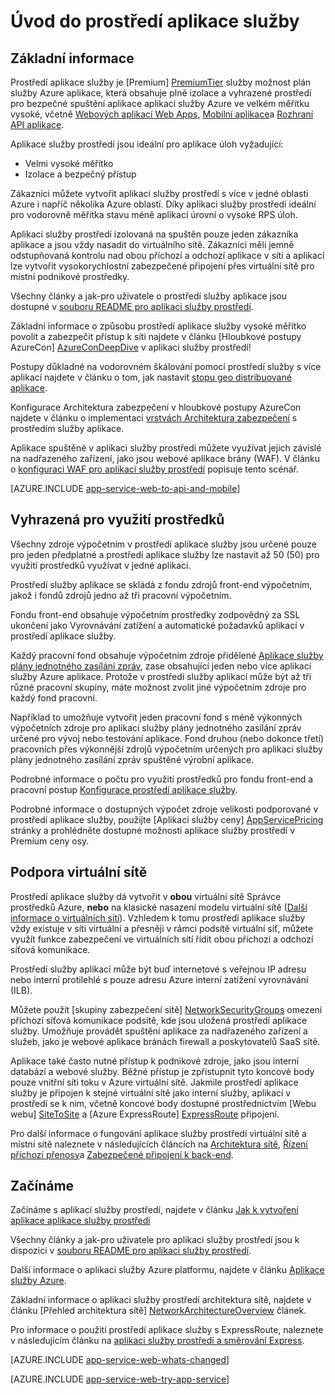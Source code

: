 <properties 
    pageTitle="Úvod do prostředí aplikace služby" 
    description="Informace o funkci prostředí služby aplikace, která obsahuje zabezpečené připojení ke VNet, vyhrazené jednotkách spuštění všechny vaše aplikace." 
    services="app-service" 
    documentationCenter="" 
    authors="stefsch" 
    manager="wpickett" 
    editor=""/>

<tags 
    ms.service="app-service" 
    ms.workload="na" 
    ms.tgt_pltfrm="na" 
    ms.devlang="na" 
    ms.topic="article" 
    ms.date="10/04/2016"
    ms.author="stefsch"/>

# <a name="introduction-to-app-service-environment"></a>Úvod do prostředí aplikace služby

## <a name="overview"></a>Základní informace ##
Prostředí aplikace služby je [Premium] [ PremiumTier] služby možnost plán služby Azure aplikace, která obsahuje plně izolace a vyhrazené prostředí pro bezpečné spuštění aplikace aplikaci služby Azure ve velkém měřítku vysoké, včetně [Webových aplikací Web Apps][WebApps], [Mobilní aplikace][MobileApps]a [Rozhraní API aplikace][APIApps].  

Aplikace služby prostředí jsou ideální pro aplikace úloh vyžadující:

- Velmi vysoké měřítko
- Izolace a bezpečný přístup

Zákazníci můžete vytvořit aplikaci služby prostředí s více v jedné oblasti Azure i napříč několika Azure oblastí.  Díky aplikaci služby prostředí ideální pro vodorovně měřítka stavu méně aplikací úrovní o vysoké RPS úloh.

Aplikaci služby prostředí izolovaná na spuštěn pouze jeden zákazníka aplikace a jsou vždy nasadit do virtuálního sítě.  Zákazníci měli jemně odstupňovaná kontrolu nad obou příchozí a odchozí aplikace v síti a aplikací lze vytvořit vysokorychlostní zabezpečené připojení přes virtuální sítě pro místní podnikové prostředky.

Všechny články a jak-pro uživatele o prostředí služby aplikace jsou dostupné v [souboru README pro aplikaci služby prostředí](../app-service/app-service-app-service-environments-readme.md).

Základní informace o způsobu prostředí aplikace služby vysoké měřítko povolit a zabezpečit přístup k síti najdete v článku [Hloubkové postupy AzureCon] [ AzureConDeepDive] v aplikaci služby prostředí!

Postupy důkladné na vodorovném škálování pomocí prostředí služby s více aplikací najdete v článku o tom, jak nastavit [stopu geo distribuované aplikace][GeodistributedAppFootprint].

Konfigurace Architektura zabezpečení v hloubkové postupy AzureCon najdete v článku o implementaci [vrstvách Architektura zabezpečení](app-service-app-service-environment-layered-security.md) s prostředím služby aplikace.

Aplikace spuštěné v aplikaci služby prostředí můžete využívat jejich závislé na nadřazeného zařízení, jako jsou webové aplikace brány (WAF).  V článku o [konfiguraci WAF pro aplikaci služby prostředí](app-service-app-service-environment-web-application-firewall.md) popisuje tento scénář. 

[AZURE.INCLUDE [app-service-web-to-api-and-mobile](../../includes/app-service-web-to-api-and-mobile.md)] 

## <a name="dedicated-compute-resources"></a>Vyhrazená pro využití prostředků ##
Všechny zdroje výpočetním v prostředí aplikace služby jsou určené pouze pro jeden předplatné a prostředí aplikace služby lze nastavit až 50 (50) pro využití prostředků využívat v jedné aplikaci.

Prostředí služby aplikace se skládá z fondu zdrojů front-end výpočetním, jakož i fondů zdrojů jedno až tři pracovní výpočetním. 

Fondu front-end obsahuje výpočetním prostředky zodpovědný za SSL ukončení jako Vyrovnávání zatížení a automatické požadavků aplikací v prostředí aplikace služby. 

Každý pracovní fond obsahuje výpočetním zdroje přidělené [Aplikace služby plány jednotného zasílání zpráv][AppServicePlan], zase obsahující jeden nebo více aplikací služby Azure aplikace.  Protože v prostředí služby aplikací může být až tři různé pracovní skupiny, máte možnost zvolit jiné výpočetním zdroje pro každý fond pracovní.  

Například to umožňuje vytvořit jeden pracovní fond s méně výkonných výpočetních zdroje pro aplikaci služby plány jednotného zasílání zpráv určené pro vývoj nebo testování aplikace.  Fond druhou (nebo dokonce třetí) pracovních přes výkonnější zdrojů výpočetním určených pro aplikaci služby plány jednotného zasílání zpráv spuštěné výrobní aplikace.

Podrobné informace o počtu pro využití prostředků pro fondu front-end a pracovní postup [Konfigurace prostředí aplikace služby][HowToConfigureanAppServiceEnvironment].  

Podrobné informace o dostupných výpočet zdroje velikosti podporované v prostředí aplikace služby, použijte [Aplikaci služby ceny] [ AppServicePricing] stránky a prohlédněte dostupné možnosti aplikace služby prostředí v Premium ceny osy.

## <a name="virtual-network-support"></a>Podpora virtuální sítě ##
Prostředí aplikace služby dá vytvořit v **obou** virtuální sítě Správce prostředků Azure, **nebo** na klasické nasazení modelu virtuální sítě ([Další informace o virtuálních sítí][MoreInfoOnVirtualNetworks]).  Vzhledem k tomu prostředí aplikace služby vždy existuje v síti virtuální a přesněji v rámci podsítě virtuální síť, můžete využít funkce zabezpečení ve virtuálních sítí řídit obou příchozí a odchozí síťová komunikace.  

Prostředí služby aplikací může být buď internetové s veřejnou IP adresu nebo interní protilehlé s pouze adresu Azure interní zatížení vyrovnávání (ILB).

Můžete použít [skupiny zabezpečení sítě] [ NetworkSecurityGroups] omezení příchozí síťová komunikace podsítě, kde jsou uložená prostředí aplikace služby.  Umožňuje provádět spuštění aplikace za nadřazeného zařízení a služeb, jako je webové aplikace bránách firewall a poskytovatelů SaaS sítě.

Aplikace také často nutné přístup k podnikové zdroje, jako jsou interní databází a webové služby.  Běžné přístup je zpřístupnit tyto koncové body pouze vnitřní síti toku v Azure virtuální sítě.  Jakmile prostředí aplikace služby je připojen k stejné virtuální sítě jako interní služby, aplikací v prostředí se k nim, včetně koncové body dostupné prostřednictvím [Webu webu] [ SiteToSite] a [Azure ExpressRoute] [ ExpressRoute] připojení.

Pro další informace o fungování aplikace služby prostředí virtuální sítě a místní sítě naleznete v následujících článcích na [Architektura sítě][NetworkArchitectureOverview], [Řízení příchozí přenosy][ControllingInboundTraffic]a [Zabezpečené připojení k back-end][SecurelyConnectingToBackends]. 

## <a name="getting-started"></a>Začínáme

Začínáme s aplikací služby prostředí, najdete v článku [Jak k vytvoření aplikace aplikace služby prostředí][HowToCreateAnAppServiceEnvironment]

Všechny články a jak-pro uživatele pro aplikaci služby prostředí jsou k dispozici v [souboru README pro aplikaci služby prostředí](../app-service/app-service-app-service-environments-readme.md).

Další informace o aplikaci služby Azure platformu, najdete v článku [Aplikace služby Azure][AzureAppService].

Základní informace o aplikaci služby prostředí architektura sítě, najdete v článku [Přehled architektura sítě] [ NetworkArchitectureOverview] článek.

Pro informace o použití prostředí aplikace služby s ExpressRoute, naleznete v následujícím článku na [aplikaci služby prostředí a směrování Express][NetworkConfigDetailsForExpressRoute].

[AZURE.INCLUDE [app-service-web-whats-changed](../../includes/app-service-web-whats-changed.md)]

[AZURE.INCLUDE [app-service-web-try-app-service](../../includes/app-service-web-try-app-service.md)]

<!-- LINKS -->
[PremiumTier]: http://azure.microsoft.com/pricing/details/app-service/
[MoreInfoOnVirtualNetworks]: https://azure.microsoft.com/documentation/articles/virtual-networks-faq/
[AppServicePlan]: http://azure.microsoft.com/documentation/articles/azure-web-sites-web-hosting-plans-in-depth-overview/
[HowToCreateAnAppServiceEnvironment]: http://azure.microsoft.com/documentation/articles/app-service-web-how-to-create-an-app-service-environment/
[AzureAppService]: http://azure.microsoft.com/documentation/articles/app-service-value-prop-what-is/
[WebApps]: http://azure.microsoft.com/documentation/articles/app-service-web-overview/
[MobileApps]: http://azure.microsoft.com/documentation/articles/app-service-mobile-value-prop-preview/
[APIApps]: http://azure.microsoft.com/documentation/articles/app-service-api-apps-why-best-platform/
[LogicApps]: http://azure.microsoft.com/documentation/articles/app-service-logic-what-are-logic-apps/
[AzureConDeepDive]:  https://azure.microsoft.com/documentation/videos/azurecon-2015-deploying-highly-scalable-and-secure-web-and-mobile-apps/
[GeodistributedAppFootprint]:  https://azure.microsoft.com/documentation/articles/app-service-app-service-environment-geo-distributed-scale/
[NetworkSecurityGroups]: https://azure.microsoft.com/documentation/articles/virtual-networks-nsg/
[SiteToSite]: https://azure.microsoft.com/documentation/articles/vpn-gateway-site-to-site-create/
[ExpressRoute]: http://azure.microsoft.com/services/expressroute/
[HowToConfigureanAppServiceEnvironment]:  http://azure.microsoft.com/documentation/articles/app-service-web-configure-an-app-service-environment/
[ControllingInboundTraffic]:  https://azure.microsoft.com/documentation/articles/app-service-app-service-environment-control-inbound-traffic/
[SecurelyConnectingToBackends]:  https://azure.microsoft.com/documentation/articles/app-service-app-service-environment-securely-connecting-to-backend-resources/
[NetworkArchitectureOverview]:  https://azure.microsoft.com/documentation/articles/app-service-app-service-environment-network-architecture-overview/
[NetworkConfigDetailsForExpressRoute]:  https://azure.microsoft.com/documentation/articles/app-service-app-service-environment-network-configuration-expressroute/
[AppServicePricing]: http://azure.microsoft.com/pricing/details/app-service/ 

<!-- IMAGES -->

 
